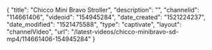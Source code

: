 {
    "title": "Chicco Mini Bravo Stroller",
    "description": "",
    "channelid": "114661406",
    "videoid": "154945284",
    "date_created": "1521224237",
    "date_modified": "1521475588",
    "type": "captivate",
    "layout": "channelVideo",
    "url": "\/latest-videos\/chicco-minibravo-sd-mp4\/114661406-154945284"
}